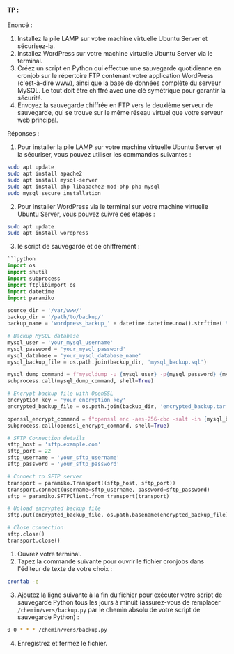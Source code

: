 #### TP : 

Enoncé :

1. Installez la pile LAMP sur votre machine virtuelle Ubuntu Server et sécurisez-la.
2. Installez WordPress sur votre machine virtuelle Ubuntu Server via le terminal.
3. Créez un script en Python qui effectue une sauvegarde quotidienne en cronjob sur le répertoire FTP contenant votre application WordPress (c'est-à-dire www), ainsi que la base de données complète du serveur MySQL. Le tout doit être chiffré avec une clé symétrique pour garantir la sécurité.
4. Envoyez la sauvegarde chiffrée en FTP vers le deuxième serveur de sauvegarde, qui se trouve sur le même réseau virtuel que votre serveur web principal.

Réponses :

1. Pour installer la pile LAMP sur votre machine virtuelle Ubuntu Server et la sécuriser, vous pouvez utiliser les commandes suivantes :

```bash
sudo apt update
sudo apt install apache2
sudo apt install mysql-server
sudo apt install php libapache2-mod-php php-mysql
sudo mysql_secure_installation
```

2. Pour installer WordPress via le terminal sur votre machine virtuelle Ubuntu Server, vous pouvez suivre ces étapes :

```bash
sudo apt update
sudo apt install wordpress
```

3. le script de sauvegarde et de chiffrement :

```python
```python
import os
import shutil
import subprocess
import ftplibimport os
import datetime
import paramiko

source_dir = '/var/www/'
backup_dir = '/path/to/backup/'
backup_name = 'wordpress_backup_' + datetime.datetime.now().strftime('%Y-%m-%d') + '.tar.gz'

# Backup MySQL database
mysql_user = 'your_mysql_username'
mysql_password = 'your_mysql_password'
mysql_database = 'your_mysql_database_name'
mysql_backup_file = os.path.join(backup_dir, 'mysql_backup.sql')

mysql_dump_command = f"mysqldump -u {mysql_user} -p{mysql_password} {mysql_database} > {mysql_backup_file}"
subprocess.call(mysql_dump_command, shell=True)

# Encrypt backup file with OpenSSL
encryption_key = 'your_encryption_key'
encrypted_backup_file = os.path.join(backup_dir, 'encrypted_backup.tar.gz')

openssl_encrypt_command = f"openssl enc -aes-256-cbc -salt -in {mysql_backup_file} -out {encrypted_backup_file} -k {encryption_key}"
subprocess.call(openssl_encrypt_command, shell=True)

# SFTP Connection details
sftp_host = 'sftp.example.com'
sftp_port = 22
sftp_username = 'your_sftp_username'
sftp_password = 'your_sftp_password'

# Connect to SFTP server
transport = paramiko.Transport((sftp_host, sftp_port))
transport.connect(username=sftp_username, password=sftp_password)
sftp = paramiko.SFTPClient.from_transport(transport)

# Upload encrypted backup file
sftp.put(encrypted_backup_file, os.path.basename(encrypted_backup_file))

# Close connection
sftp.close()
transport.close()


```

1. Ouvrez votre terminal.
2. Tapez la commande suivante pour ouvrir le fichier cronjobs dans l'éditeur de texte de votre choix :

```bash
crontab -e
```

3. Ajoutez la ligne suivante à la fin du fichier pour exécuter votre script de sauvegarde Python tous les jours à minuit (assurez-vous de remplacer `/chemin/vers/backup.py` par le chemin absolu de votre script de sauvegarde Python) :

```bash
0 0 * * * /chemin/vers/backup.py
```

4. Enregistrez et fermez le fichier.
